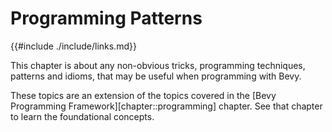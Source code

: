 # Programming Patterns

{{#include ./include/links.md}}

This chapter is about any non-obvious tricks, programming techniques,
patterns and idioms, that may be useful when programming with Bevy.

These topics are an extension of the topics covered in the [Bevy Programming
Framework][chapter::programming] chapter. See that chapter to learn the
foundational concepts.
